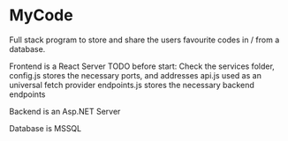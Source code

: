 # MyCode
Full stack program to store and share the users favourite codes in / from a database.

Frontend is a React Server
TODO before start:
  Check the services folder, config.js stores the necessary ports, and addresses
                             api.js used as an universal fetch provider
                             endpoints.js stores the necessary backend endpoints

Backend is an Asp.NET Server

Database is MSSQL
